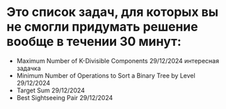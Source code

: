 # Это список задач, для которых вы не смогли придумать решение вообще в течении 30 минут:

- Maximum Number of K-Divisible Components 29/12/2024 интересная задачка
- Minimum Number of Operations to Sort a Binary Tree by Level 29/12/2024
- Target Sum 29/12/2024
- Best Sightseeing Pair 29/12/2024




 

    